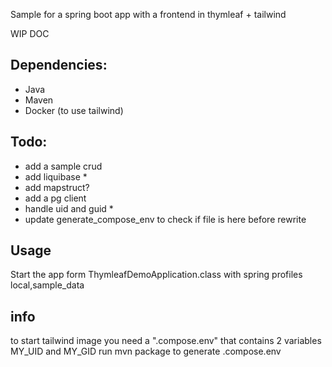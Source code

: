 Sample for a spring boot app with a frontend in thymleaf + tailwind

WIP DOC

## Dependencies:
- Java
- Maven
- Docker (to use tailwind)

## Todo:
- add a sample crud
- add liquibase *
- add mapstruct?
- add a pg client
- handle uid and guid *
- update generate_compose_env to check if file is here before rewrite


## Usage

Start the app form ThymleafDemoApplication.class with spring profiles local,sample_data


## info


to start tailwind image you need a ".compose.env" that contains 2 variables MY_UID and MY_GID
run mvn package to generate .compose.env
